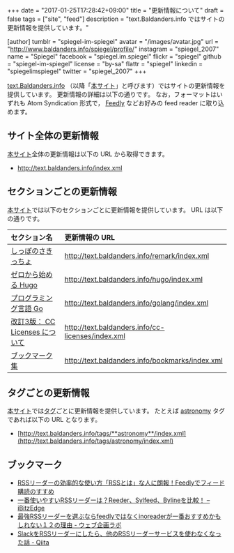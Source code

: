 +++
date = "2017-01-25T17:28:42+09:00"
title = "更新情報について"
draft = false
tags = ["site", "feed"]
description = "text.Baldanders.info ではサイトの更新情報を提供しています。"

[author]
  tumblr = "spiegel-im-spiegel"
  avatar = "/images/avatar.jpg"
  url = "http://www.baldanders.info/spiegel/profile/"
  instagram = "spiegel_2007"
  name = "Spiegel"
  facebook = "spiegel.im.spiegel"
  flickr = "spiegel"
  github = "spiegel-im-spiegel"
  license = "by-sa"
  flattr = "spiegel"
  linkedin = "spiegelimspiegel"
  twitter = "spiegel_2007"
+++

[text.Baldanders.info](/) （以降「[本サイト]」と呼びます）ではサイトの更新情報を提供しています。
更新情報の詳細は以下の通りです。
なお，フォーマットはいずれも Atom Syndication 形式で， [Feedly](https://feedly.com/) などお好みの feed reader に取り込めます。

## サイト全体の更新情報

[本サイト]全体の更新情報は以下の URL から取得できます。

- http://text.baldanders.info/index.xml

## セクションごとの更新情報

[本サイト]では以下のセクションごとに更新情報を提供しています。
URL は以下の通りです。

| セクション名 | 更新情報の URL |
|:-------------|:-----------|
| [しっぽのさきっちょ](/remark/) | http://text.baldanders.info/remark/index.xml |
| [ゼロから始める Hugo](/hugo/) | http://text.baldanders.info/hugo/index.xml |
| [プログラミング言語 Go](/golang/) | http://text.baldanders.info/golang/index.xml |
| [改訂3版： CC Licenses について](/cc-licenses/) | http://text.baldanders.info/cc-licenses/index.xml |
| [ブックマーク集](/bookmarks/) | http://text.baldanders.info/bookmarks/index.xml |

## タグごとの更新情報

[本サイト]では[タグ](/tags/)ごとに更新情報を提供しています。
たとえば [astronomy](/tags/astronomy/) タグであれば以下の URL となります。

- [http://text.baldanders.info/tags/**astronomy**/index.xml](http://text.baldanders.info/tags/astronomy/index.xml)

## ブックマーク

- [RSSリーダーの効率的な使い方「RSSとは」な人に朗報！Feedlyでフィード購読のすすめ](http://millkeyweb.com/rss-feedly/)
- [一番使いやすいRSSリーダーは？Reeder、Sylfeed、Bylineを比較！ – iBitzEdge](https://i-bitzedge.com/ios-apps/the-best-rss-readers-to-use)
- [最強RSSリーダーを選ぶならfeedlyではなくinoreaderが一番おすすめかもしれない１２の理由 - ウェブ企画ラボ](https://webkikaku.co.jp/blog/software/inoreader/)
- [SlackをRSSリーダーにしたら、他のRSSリーダーサービスを使わなくなった話 - Qiita](http://qiita.com/kozyty@github/items/f094ae8fea08b471ae08)

[本サイト]: / "text.Baldanders.info"
